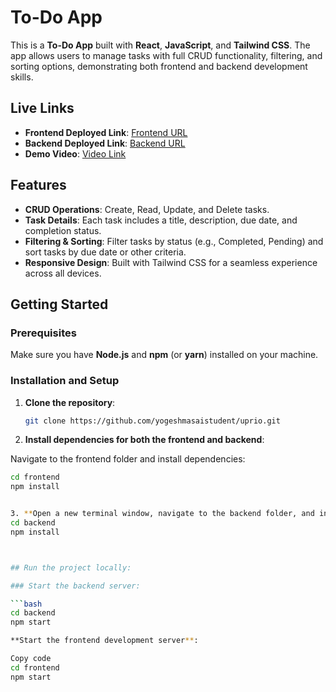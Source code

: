 # To-Do App

This is a **To-Do App** built with **React**, **JavaScript**, and **Tailwind CSS**. The app allows users to manage tasks with full CRUD functionality, filtering, and sorting options, demonstrating both frontend and backend development skills.

## Live Links

- **Frontend Deployed Link**: [Frontend URL](https://uprio.vercel.app/)
- **Backend Deployed Link**: [Backend URL](https://uprio-4otg.onrender.com)
- **Demo Video**: [Video Link](https://youtu.be/KFsnBmJkbGw?si=JrI0RgSgNs0ASQxf)

## Features

- **CRUD Operations**: Create, Read, Update, and Delete tasks.
- **Task Details**: Each task includes a title, description, due date, and completion status.
- **Filtering & Sorting**: Filter tasks by status (e.g., Completed, Pending) and sort tasks by due date or other criteria.
- **Responsive Design**: Built with Tailwind CSS for a seamless experience across all devices.


## Getting Started

### Prerequisites

Make sure you have **Node.js** and **npm** (or **yarn**) installed on your machine.

### Installation and Setup

1. **Clone the repository**:

   ```bash
   git clone https://github.com/yogeshmasaistudent/uprio.git
   
2. **Install dependencies for both the frontend and backend**:

Navigate to the frontend folder and install dependencies:

```bash
cd frontend
npm install


3. **Open a new terminal window, navigate to the backend folder, and install dependencies**:
cd backend
npm install



## Run the project locally:

### Start the backend server:

```bash
cd backend
npm start

**Start the frontend development server**:

Copy code
cd frontend
npm start
